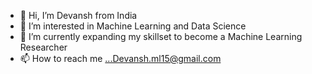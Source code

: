 - 👋 Hi, I’m Devansh from India
- 👀 I’m interested in Machine Learning and Data Science
- 🌱 I’m currently expanding my skillset to become a Machine Learning Researcher
- 📫 How to reach me ...Devansh.ml15@gmail.com

<!---
Devansh-ML15/Devansh-ML15 is a ✨ special ✨ repository because its `README.md` (this file) appears on your GitHub profile.
You can click the Preview link to take a look at your changes.
--->
